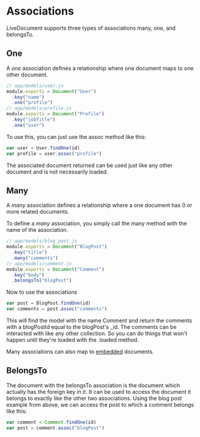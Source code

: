 Associations
============

  LiveDocument supports three types of associations
many, one, and belongsTo.

One
---

  A _one_ association defines a relationship where one document maps to one
other document.

```javascript
// app/models/user.js
module.exports = Document("User")
  .key("name") 
  .one("profile")
// app/models/profile.js
module.exports = Document("Profile")
  .key("jobTitle") 
  .one("user")
```

  To use this, you can just use the assoc method like this:

```javascript
var user = User.findOne(id)
var profile = user.assoc("profile")
```

  The associated document returned can be used just like any other
document and is not necessarily loaded.

Many
----

  A _many_ association defines a relationship where a one document has 0 or
more related documents.

  To define a _many_ association, you simply call the many method with the name
of the association.

```javascript
// app/models/blog_post.js
module.exports = Document("BlogPost")
  .key("title")
  .many("comments")
// app/models/comment.js
module.exports = Document("Comment")
  .key("body")
  .belongsTo("blogPost")
```

  Now to use the associations
```javascript
var post = BlogPost.findOne(id)
var comments = post.assoc("comments")
```
  This will find the model with the name Comment and return the comments with
a blogPostId equal to the blogPost's _id.  The comments can be interacted with
like any other collection.  So you can do things that won't happen until they're
loaded with the .loaded method.

  Many associations can also map to [embedded]() documents.

BelongsTo
---------

  The document with the belongsTo association is the document which actually has the
foreign key in it.  It can be used to access the document it belongs to exactly like
the other two associations.  Using the blog post example from above, we can access
the post to which a comment belongs like this:    

```javascript
var comment = Comment.findOne(id)
var post = comment.assoc("blogPost")
```
